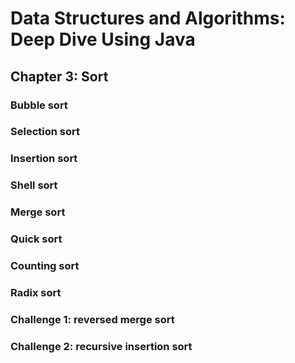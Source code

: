 # Data Structures and Algorithms: Deep Dive Using Java
## Chapter 3: Sort
### Bubble sort
### Selection sort
### Insertion sort
### Shell sort
### Merge sort
### Quick sort
### Counting sort
### Radix sort
### Challenge 1: reversed merge sort
### Challenge 2: recursive insertion sort